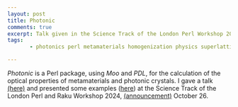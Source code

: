```yaml
---
layout: post
title: Photonic
comments: true
excerpt: Talk given in the Science Track of the London Perl Workshop 2024.
tags:
       - photonics perl metamaterials homogenization physics superlattices talks

---
```


*Photonic* is a Perl package, using *Moo* and *PDL*, for the
calculation of the optical properties of metamaterials and photonic
crystals. I gave a talk [(here)](../../../../assets/pdf/20241104Photonic.pdf) and presented some examples ([here](../../../../assets/pdf/20241104Example.pdf)) at
the Science Track of the London Perl and Raku Workshop 2024,
[(announcement)](https://www.perl.com/article/announcing-the-london-perl-raku-workshop-2024-lpw/) October 26.

